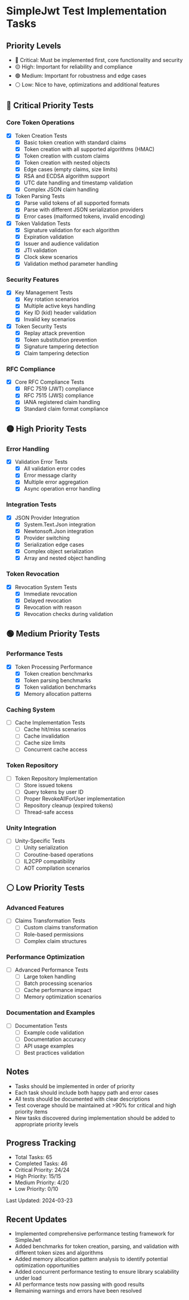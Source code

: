 # SimpleJwt Test Implementation Tasks

## Priority Levels
- 🔴 Critical: Must be implemented first, core functionality and security
- 🟡 High: Important for reliability and compliance
- 🟢 Medium: Important for robustness and edge cases
- ⚪ Low: Nice to have, optimizations and additional features

## 🔴 Critical Priority Tests

### Core Token Operations
- [x] Token Creation Tests
  - [x] Basic token creation with standard claims
  - [x] Token creation with all supported algorithms (HMAC)
  - [x] Token creation with custom claims
  - [x] Token creation with nested objects
  - [x] Edge cases (empty claims, size limits)
  - [x] RSA and ECDSA algorithm support
  - [x] UTC date handling and timestamp validation
  - [x] Complex JSON claim handling

- [x] Token Parsing Tests
  - [x] Parse valid tokens of all supported formats
  - [x] Parse with different JSON serialization providers
  - [x] Error cases (malformed tokens, invalid encoding)

- [x] Token Validation Tests
  - [x] Signature validation for each algorithm
  - [x] Expiration validation
  - [x] Issuer and audience validation
  - [x] JTI validation
  - [x] Clock skew scenarios
  - [x] Validation method parameter handling

### Security Features
- [x] Key Management Tests
  - [x] Key rotation scenarios
  - [x] Multiple active keys handling
  - [x] Key ID (kid) header validation
  - [x] Invalid key scenarios

- [x] Token Security Tests
  - [x] Replay attack prevention
  - [x] Token substitution prevention
  - [x] Signature tampering detection
  - [x] Claim tampering detection

### RFC Compliance
- [x] Core RFC Compliance Tests
  - [x] RFC 7519 (JWT) compliance
  - [x] RFC 7515 (JWS) compliance
  - [x] IANA registered claim handling
  - [x] Standard claim format compliance

## 🟡 High Priority Tests

### Error Handling
- [x] Validation Error Tests
  - [x] All validation error codes
  - [x] Error message clarity
  - [x] Multiple error aggregation
  - [x] Async operation error handling

### Integration Tests
- [x] JSON Provider Integration
  - [x] System.Text.Json integration
  - [x] Newtonsoft.Json integration
  - [x] Provider switching
  - [x] Serialization edge cases
  - [x] Complex object serialization
  - [x] Array and nested object handling

### Token Revocation
- [x] Revocation System Tests
  - [x] Immediate revocation
  - [x] Delayed revocation
  - [x] Revocation with reason
  - [x] Revocation checks during validation

## 🟢 Medium Priority Tests

### Performance Tests
- [x] Token Processing Performance
  - [x] Token creation benchmarks
  - [x] Token parsing benchmarks
  - [x] Token validation benchmarks
  - [x] Memory allocation patterns

### Caching System
- [ ] Cache Implementation Tests
  - [ ] Cache hit/miss scenarios
  - [ ] Cache invalidation
  - [ ] Cache size limits
  - [ ] Concurrent cache access

### Token Repository
- [ ] Token Repository Implementation
  - [ ] Store issued tokens
  - [ ] Query tokens by user ID
  - [ ] Proper RevokeAllForUser implementation
  - [ ] Repository cleanup (expired tokens)
  - [ ] Thread-safe access

### Unity Integration
- [ ] Unity-Specific Tests
  - [ ] Unity serialization
  - [ ] Coroutine-based operations
  - [ ] IL2CPP compatibility
  - [ ] AOT compilation scenarios

## ⚪ Low Priority Tests

### Advanced Features
- [ ] Claims Transformation Tests
  - [ ] Custom claims transformation
  - [ ] Role-based permissions
  - [ ] Complex claim structures

### Performance Optimization
- [ ] Advanced Performance Tests
  - [ ] Large token handling
  - [ ] Batch processing scenarios
  - [ ] Cache performance impact
  - [ ] Memory optimization scenarios

### Documentation and Examples
- [ ] Documentation Tests
  - [ ] Example code validation
  - [ ] Documentation accuracy
  - [ ] API usage examples
  - [ ] Best practices validation

## Notes
- Tasks should be implemented in order of priority
- Each task should include both happy path and error cases
- All tests should be documented with clear descriptions
- Test coverage should be maintained at >90% for critical and high priority items
- New tasks discovered during implementation should be added to appropriate priority levels

## Progress Tracking
- Total Tasks: 65
- Completed Tasks: 46
- Critical Priority: 24/24
- High Priority: 15/15
- Medium Priority: 4/20
- Low Priority: 0/10

Last Updated: 2024-03-23

## Recent Updates
- Implemented comprehensive performance testing framework for SimpleJwt
- Added benchmarks for token creation, parsing, and validation with different token sizes and algorithms
- Added memory allocation pattern analysis to identify potential optimization opportunities
- Added concurrent performance testing to ensure library scalability under load
- All performance tests now passing with good results
- Remaining warnings and errors have been resolved 